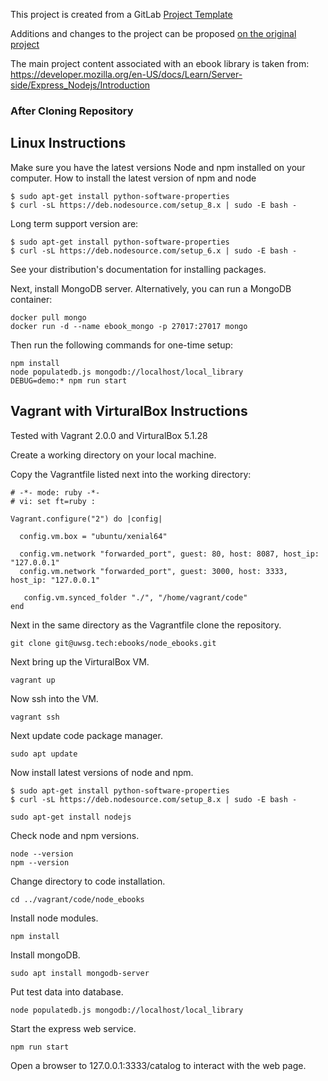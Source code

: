 This project is created from a GitLab [Project Template](https://docs.gitlab.com/ce/gitlab-basics/create-project.html)

Additions and changes to the project can be proposed [on the original project](https://gitlab.com/gitlab-org/project-templates/express)

The main project content associated with an ebook library is taken from:
https://developer.mozilla.org/en-US/docs/Learn/Server-side/Express_Nodejs/Introduction


### After Cloning Repository

## Linux Instructions

Make sure you have the latest versions Node and npm installed on your computer.
How to install the latest version of npm and node
```
$ sudo apt-get install python-software-properties
$ curl -sL https://deb.nodesource.com/setup_8.x | sudo -E bash -
```
Long term support version are:
```
$ sudo apt-get install python-software-properties
$ curl -sL https://deb.nodesource.com/setup_6.x | sudo -E bash -
```
See your distribution's documentation for installing packages.

Next, install MongoDB server. Alternatively, you can run a MongoDB container:

```
docker pull mongo
docker run -d --name ebook_mongo -p 27017:27017 mongo
```

Then run the following commands for one-time setup:

```
npm install
node populatedb.js mongodb://localhost/local_library
DEBUG=demo:* npm run start
```
## Vagrant with VirturalBox Instructions

Tested with Vagrant 2.0.0 and VirturalBox 5.1.28

Create a working directory on your local machine.

Copy the Vagrantfile listed next into the working directory:

```
# -*- mode: ruby -*-
# vi: set ft=ruby :

Vagrant.configure("2") do |config|

  config.vm.box = "ubuntu/xenial64"

  config.vm.network "forwarded_port", guest: 80, host: 8087, host_ip: "127.0.0.1"
  config.vm.network "forwarded_port", guest: 3000, host: 3333, host_ip: "127.0.0.1"

   config.vm.synced_folder "./", "/home/vagrant/code"
end
```
Next in the same directory as the Vagrantfile clone the repository.

```
git clone git@uwsg.tech:ebooks/node_ebooks.git
```
Next bring up the VirturalBox VM.

```
vagrant up
```
Now ssh into the VM.

```
vagrant ssh
```

Next update code package manager.

```
sudo apt update
```

Now install latest versions of node and npm.

```
$ sudo apt-get install python-software-properties
$ curl -sL https://deb.nodesource.com/setup_8.x | sudo -E bash -

sudo apt-get install nodejs
```
Check node and npm versions.

```
node --version
npm --version
```
Change directory to code installation.

```
cd ../vagrant/code/node_ebooks
```

Install node modules.

```
npm install
```
Install mongoDB.

```
sudo apt install mongodb-server
```
Put test data into database.

```
node populatedb.js mongodb://localhost/local_library
```

Start the express web service.

```
npm run start
```
Open a browser to 127.0.0.1:3333/catalog to interact with the web page.
